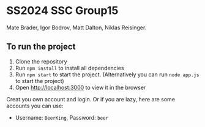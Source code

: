 # SS2024 SSC Group15
Mate Brader, Igor Bodrov, Matt Dalton, Niklas Reisinger. 

## To run the project

1. Clone the repository
2. Run `npm install` to install all dependencies
3. Run `npm start` to start the project. (Alternatively you can run `node app.js` to start the project)
4. Open [http://localhost:3000](http://localhost:3000) to view it in the browser

Creat you own account and login. Or if you are lazy, here are some accounts you can use:
- Username: `BeerKing`, Password: `beer`